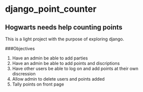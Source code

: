 django_point_counter
====================

## Hogwarts needs help counting points
This is a light project with the purpose of exploring django.

###Objectives
1. Have an admin be able to add parties
2. Have an admin be able to add points and discriptions
3. Have other users be able to log on and add points at their own discression
4. Allow admin to delete users and points added
5. Tally points on front page

